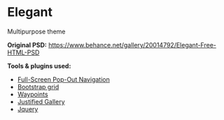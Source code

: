 # Elegant
Multipurpose theme

**Original PSD:** https://www.behance.net/gallery/20014792/Elegant-Free-HTML-PSD

**Tools & plugins used:**

* [Full-Screen Pop-Out Navigation ](http://codyhouse.co/?p=274)
* [Bootstrap grid](http://getbootstrap.com/)
* [Waypoints](https://github.com/imakewebthings/waypoints)
* [Justified Gallery](https://github.com/miromannino/Justified-Gallery)
* [Jquery](https://jquery.com/)


